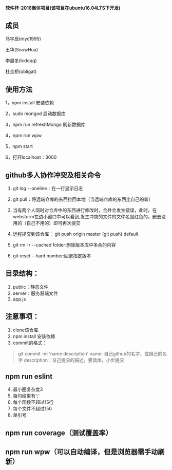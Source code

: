 

#### 软件杯-2016集体项目(该项目在ubuntu16.04LTS下开发)
## 成员
>

马宇辰(myc1995)

王华(SnowHua)

李晨冬(lcdqqq)

杜金桥(obligat)


## 使用方法

1，npm install 安装依赖

2，sudo mongod 启动数据库

3，npm run refreshMongo 刷新数据库

4，npm run wpw

5，npm start

6，打开localhost：3000


## github多人协作冲突及相关命令

1. git log --oneline：在一行显示日志

2. git pull：将远端仓库的东西拉回本地（当远端仓库的东西比自己的新）

3. 当有两个人同时对仓库中的东西进行修改时，合并会发生错误，此时，在webstorm左边小窗口中可以看到,发生冲突的文件的文件名是红色的，删去没用的（自己不用的）即可再次提交

4. 远程提交到该仓库： git push origin master (git push) default

5. git rm -r --cached folder:删除版本库中多余的内容

6. git reset --hard number:回退指定版本

## 目录结构：
1. public：静态文件
2. server：服务器端文件
3. app.js

## 注意事项：
1. clone该仓库
2. npm install 安装依赖
3. commit的格式：
> git commit -m 'name  description'
  name: 自己github的名字，或自己的名字
  description：自己提交的描述，要具体，小步提交

## npm run eslint
4. 最小圈复杂度3
5. 每句结束有';'
6. 每个函数不超过15行
7. 每个文件不超过150
8. 单引号

## npm run coverage（测试覆盖率）
## npm run wpw（可以自动编译，但是浏览器需手动刷新）
